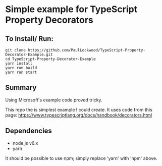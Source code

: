 # Simple example for TypeScript Property Decorators

## To Install/ Run:
```
git clone https://github.com/PaulLockwood/TypeScript-Property-Decorator-Example.git
cd TypeScript-Property-Decorator-Example
yarn install
yarn run build
yarn run start
```

## Summary
Using Microsoft's example code proved tricky.

This repo the is simplest example I could create. It uses code from this page: <https://www.typescriptlang.org/docs/handbook/decorators.html>

## Dependencies
- node.js v6.x
- yarn

It should be possible to use npm; simply replace 'yarn' with 'npm' above.
